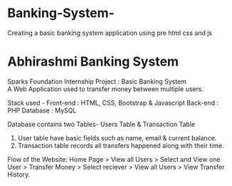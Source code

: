 # Banking-System-
Creating a basic banking system application using pre html css and js 
# Abhirashmi Banking System
Sparks Foundation Internship Project : Basic Banking System  
A Web Application used to transfer money between multiple users.  

Stack used - 
Front-end : HTML, CSS, Bootstrap & Javascript 
Back-end : PHP 
Database : MySQL   

Database contains two Tables- Users Table & Transaction Table 
1. User table have basic fields such as name, email & current balance. 
2. Transaction table records all transfers happened along with their time.  

Flow of the Website: Home Page > View all Users > Select and View one User > Transfer Money > Select reciever > View all Users > View Transfer History.


